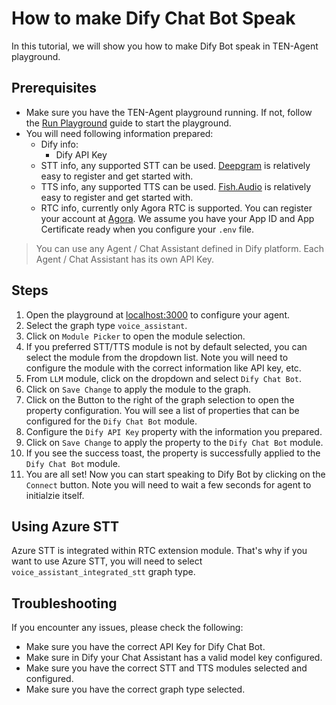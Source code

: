# How to make Dify Chat Bot Speak

In this tutorial, we will show you how to make Dify Bot speak in TEN-Agent playground.

## Prerequisites

- Make sure you have the TEN-Agent playground running. If not, follow the [Run Playground](https://doc.theten.ai/ten-agent/getting_started) guide to start the playground.
- You will need following information prepared:
  - Dify info:
    - Dify API Key
  - STT info, any supported STT can be used. [Deepgram](https://deepgram.com/) is relatively easy to register and get started with.
  - TTS info, any supported TTS can be used. [Fish.Audio](https://fish.audio/) is relatively easy to register and get started with.
  - RTC info, currently only Agora RTC is supported. You can register your account at [Agora](https://www.agora.io/). We assume you have your App ID and App Certificate ready when you configure your `.env` file.

> You can use any Agent / Chat Assistant defined in Dify platform. Each Agent / Chat Assistant has its own API Key.

## Steps

1. Open the playground at [localhost:3000](http://localhost:3000) to configure your agent.
2. Select the graph type `voice_assistant`.
3. Click on `Module Picker` to open the module selection.
4. If you preferred STT/TTS module is not by default selected, you can select the module from the dropdown list. Note you will need to configure the module with the correct information like API key, etc.
5. From `LLM` module, click on the dropdown and select `Dify Chat Bot`.
6. Click on `Save Change` to apply the module to the graph.
7. Click on the Button to the right of the graph selection to open the property configuration. You will see a list of properties that can be configured for the `Dify Chat Bot` module.
8. Configure the `Dify API Key` property with the information you prepared.
9. Click on `Save Change` to apply the property to the `Dify Chat Bot` module.
10. If you see the success toast, the property is successfully applied to the `Dify Chat Bot` module.
11. You are all set! Now you can start speaking to Dify Bot by clicking on the `Connect` button. Note you will need to wait a few seconds for agent to initialzie itself.

## Using Azure STT

Azure STT is integrated within RTC extension module. That's why if you want to use Azure STT, you will need to select `voice_assistant_integrated_stt` graph type.

## Troubleshooting

If you encounter any issues, please check the following:

- Make sure you have the correct API Key for Dify Chat Bot.
- Make sure in Dify your Chat Assistant has a valid model key configured.
- Make sure you have the correct STT and TTS modules selected and configured.
- Make sure you have the correct graph type selected.
